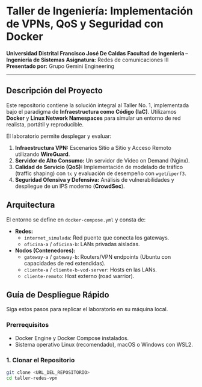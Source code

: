 # Taller de Ingeniería: Implementación de VPNs, QoS y Seguridad con Docker

**Universidad Distrital Francisco José De Caldas**
**Facultad de Ingeniería – Ingeniería de Sistemas**
**Asignatura:** Redes de comunicaciones III
**Presentado por:** Grupo Gemini Engineering

---

## Descripción del Proyecto

Este repositorio contiene la solución integral al Taller No. 1, implementada bajo el paradigma de **Infraestructura como Código (IaC)**. Utilizamos **Docker** y **Linux Network Namespaces** para simular un entorno de red realista, portátil y reproducible.

El laboratorio permite desplegar y evaluar:
1.  **Infraestructura VPN:** Escenarios Sitio a Sitio y Acceso Remoto utilizando **WireGuard**.
2.  **Servidor de Alto Consumo:** Un servidor de Video on Demand (Nginx).
3.  **Calidad de Servicio (QoS):** Implementación de modelado de tráfico (traffic shaping) con `tc` y evaluación de desempeño con `wget`/`iperf3`.
4.  **Seguridad Ofensiva y Defensiva:** Análisis de vulnerabilidades y despliegue de un IPS moderno (**CrowdSec**).

## Arquitectura

El entorno se define en `docker-compose.yml` y consta de:

*   **Redes:**
    *   `internet_simulada`: Red puente que conecta los gateways.
    *   `oficina-a` / `oficina-b`: LANs privadas aisladas.
*   **Nodos (Contenedores):**
    *   `gateway-a` / `gateway-b`: Routers/VPN endpoints (Ubuntu con capacidades de red extendidas).
    *   `cliente-a` / `cliente-b-vod-server`: Hosts en las LANs.
    *   `cliente-remoto`: Host externo (road warrior).

## Guía de Despliegue Rápido

Siga estos pasos para replicar el laboratorio en su máquina local.

### Prerrequisitos
*   Docker Engine y Docker Compose instalados.
*   Sistema operativo Linux (recomendado), macOS o Windows con WSL2.

### 1. Clonar el Repositorio
```bash
git clone <URL_DEL_REPOSITORIO>
cd taller-redes-vpn
